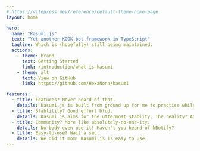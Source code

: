 ```yaml
---
# https://vitepress.dev/reference/default-theme-home-page
layout: home

hero:
  name: "Kasumi.js"
  text: "Yet another KOOK bot framework in TypeScript"
  tagline: Which is (hopefully) still being maintained.
  actions:
    - theme: brand
      text: Getting Started
      link: /introduction/what-is-kasumi
    - theme: alt
      text: View on GitHub
      link: https://github.com/HexaNona/kasumi

features:
  - title: Features? Never heard of that.
    details: Kasumi.js is built from ground up for me to practise while having fun.
  - title: Stablility? Good effort blud.
    details: Kasumi.js aims for the uttermost stablity. The reality? At lease we tried.
  - title: Community? More like absolutely-no-one-ity.
    details: No body even use it! Haven't you heard of kBotify?
  - title: Easy-to-use? Wait a sec.
    details: We did it mom! Kasumi.js is easy to use!
---
```


